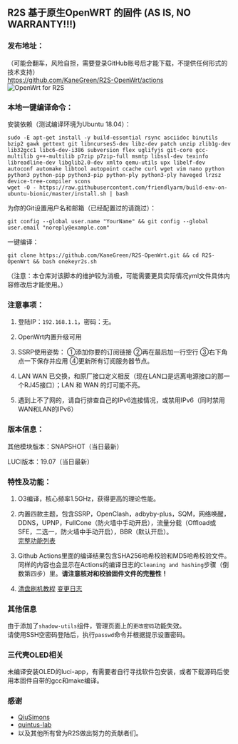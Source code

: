 ## R2S 基于原生OpenWRT 的固件 (AS IS, NO WARRANTY!!!)

### 发布地址：
（可能会翻车，风险自担，需要登录GitHub账号后才能下载，不提供任何形式的技术支持）  
https://github.com/KaneGreen/R2S-OpenWrt/actions  
![OpenWrt for R2S](https://github.com/KaneGreen/R2S-OpenWrt/workflows/OpenWrt%20for%20R2S/badge.svg?branch=master&event=push)

### 本地一键编译命令：
安装依赖（测试编译环境为Ubuntu 18.04）：
```shell
sudo -E apt-get install -y build-essential rsync asciidoc binutils bzip2 gawk gettext git libncurses5-dev libz-dev patch unzip zlib1g-dev lib32gcc1 libc6-dev-i386 subversion flex uglifyjs git-core gcc-multilib g++-multilib p7zip p7zip-full msmtp libssl-dev texinfo libreadline-dev libglib2.0-dev xmlto qemu-utils upx libelf-dev autoconf automake libtool autopoint ccache curl wget vim nano python python3 python-pip python3-pip python-ply python3-ply haveged lrzsz device-tree-compiler scons
wget -O - https://raw.githubusercontent.com/friendlyarm/build-env-on-ubuntu-bionic/master/install.sh | bash
```
为你的Git设置用户名和邮箱（已经配置过的请跳过）：
```shell
git config --global user.name "YourName" && git config --global user.email "noreply@example.com"
```
一键编译：
```shell
git clone https://github.com/KaneGreen/R2S-OpenWrt.git && cd R2S-OpenWrt && bash onekeyr2s.sh
```
（注意：本仓库对该脚本的维护较为消极，可能需要更具实际情况yml文件具体内容修改后才能使用。）
### 注意事项：
1. 登陆IP：`192.168.1.1`，密码：无。

2. OpenWrt内置升级可用

3. SSRP使用姿势： ①添加你要的订阅链接 ②再在最后加一行空行 ③右下角点一下保存并应用 ④更新所有订阅服务器节点。

4. LAN WAN 已交换，和原厂接口定义相反（现在LAN口是远离电源接口的那一个RJ45接口）；LAN 和 WAN 的灯可能不亮。

5. 遇到上不了网的，请自行排查自己的IPv6连接情况，或禁用IPv6（同时禁用WAN和LAN的IPv6）

### 版本信息：
其他模块版本：SNAPSHOT（当日最新）

LUCI版本：19.07（当日最新）

### 特性及功能：
1. O3编译，核心频率1.5GHz，获得更高的理论性能。

2. 内置四款主题，包含SSRP，OpenClash，adbyby-plus，SQM，网络唤醒，DDNS，UPNP，FullCone（防火墙中手动开启），流量分载（Offload或SFE，二选一，防火墙中手动开启），BBR（默认开启）。  
[完整功能列表](./featurelist.md)

3. Github Actions里面的编译结果包含SHA256哈希校验和MD5哈希校验文件。同样的内容也会显示在Actions的编译日志的`Cleaning and hashing`步骤（倒数第四步）里。**请注意核对和校验固件文件的完整性！**

4. [清盘刷机教程](./howto_cleanflash.md)  [变更日志](./CHANGELOG.md)

### 其他信息
由于添加了`shadow-utils`组件，管理页面上的`更改密码`功能失效。  
请使用SSH空密码登陆后，执行`passwd`命令并根据提示设置密码。

### 三代壳OLED相关
未编译安装OLED的luci-app，有需要者自行寻找软件包安装，或者下载源码后使用本固件自带的gcc和make编译。

### 感谢
* [QiuSimons](https://github.com/QiuSimons/R2S-OpenWrt)  
* [quintus-lab](quintus-lab/Openwrt-R2S)
* 以及其他所有曾为R2S做出努力的贡献者们。
